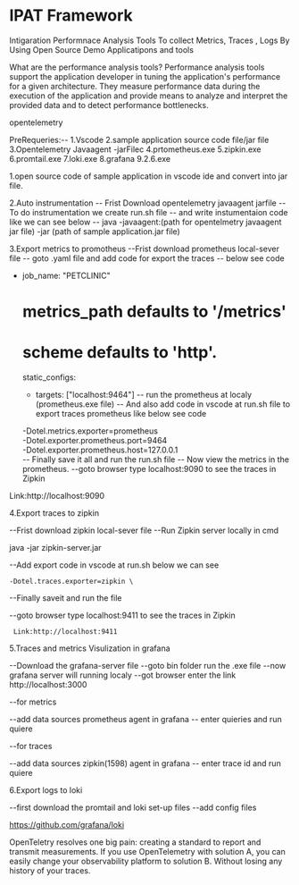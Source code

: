 # IPAT Framework 
Intigaration Performnace Analysis Tools
To collect Metrics, Traces , Logs By Using Open Source Demo Applicatipons and tools

What are the performance analysis tools?
Performance analysis tools support the application developer in 
tuning the application's performance for a given architecture. 
They measure performance data during the execution of the application and
provide means to analyze and interpret the provided data and to detect
performance bottlenecks.

opentelemetry
 
 PreRequeries:--
 1.Vscode
 2.sample application source code file/jar file
 3.Opentelemetry Javaagent -jarFilec
 4.prtometheus.exe
 5.zipkin.exe
 6.promtail.exe
 7.loki.exe
 8.grafana 9.2.6.exe

1.open source code of sample application in vscode ide and convert into jar file.

2.Auto instrumentation
 -- Frist Download opentelemetry javaagent jarfile
 -- To do instrumentation we create run.sh file 
 -- and write instumentaion code like we can see below 
 -- java -javaagent:(path for opentelmetry javaagent jar file) -jar (path of sample application.jar file) 

3.Export metrics to promotheus
 --Frist download prometheus local-sever file
 -- goto .yaml file and add code for export the traces 
 -- below see code 

 - job_name: "PETCLINIC"

    # metrics_path defaults to '/metrics'
    # scheme defaults to 'http'.

    static_configs:
      - targets: ["localhost:9464"]
 -- run the prometheus at localy (prometheus.exe file)
 -- And also add code in vscode at run.sh file  to export traces prometheus like below see code

     -Dotel.metrics.exporter=prometheus \
     -Dotel.exporter.prometheus.port=9464 \
     -Dotel.exporter.prometheus.host=127.0.0.1 \
-- Finally save it all and run the run.sh file 
-- Now view the metrics in the prometheus.
--goto browser type localhost:9090 to see the traces in Zipkin

  Link:http://localhost:9090


4.Export traces to zipkin

--Frist download zipkin local-sever file
--Run Zipkin server locally in cmd 
  
  java -jar zipkin-server.jar

--Add export code in vscode at run.sh below we can see 

    -Dotel.traces.exporter=zipkin \

--Finally saveit and run the file

--goto browser type localhost:9411 to see the traces in Zipkin

     Link:http://localhost:9411

5.Traces and metrics Visulization in grafana

--Download the grafana-server file 
--goto bin folder run the .exe file
--now grafana server will running localy
--got browser enter the link http://localhost:3000

--for metrics 

--add data sources prometheus agent in grafana
-- enter quieries and run quiere

--for traces

--add data sources zipkin(1598) agent in grafana
-- enter trace id and run quiere

6.Export logs to loki

--first download the promtail and loki set-up files 
--add config files 

https://github.com/grafana/loki


OpenTeletry resolves one big pain: creating a standard to report and transmit measurements.
If you use OpenTelemetry with solution A, you can easily change your observability platform to solution B. Without losing any history of your traces.